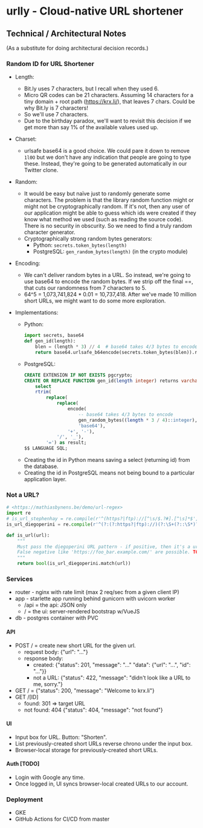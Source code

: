 # urlly - Cloud-native URL shortener


## Technical / Architectural Notes
(As a substitute for doing architectural decision records.)

### Random ID for URL Shortener

* Length: 
    * Bit.ly uses 7 characters, but I recall when they used 6. 
    * Micro QR codes can be 21 characters. Assuming 14 characters for a tiny domain + root path (https://krx.li/), that leaves 7 chars. Could be why Bit.ly is 7 characters!
    * So we'll use 7 characters.
    * Due to the birthday paradox, we'll want to revisit this decision if we get more than say 1% of the available values used up. 

* Charset:
    * urlsafe base64 is a good choice. We could pare it down to remove `1l0O` but we don't have any indication that people are going to type these. Instead, they're going to be generated automatically in our Twitter clone.

* Random:
    * It would be easy but naïve just to randomly generate some characters. The problem is that the library random function might or might not be cryptographically random. If it's not, then any user of our application might be able to guess which ids were created if they know what method we used (such as reading the source code). There is no security in obscurity. So we need to find a truly random character generator.
    * Cryptographically strong random bytes generators: 
        * Python: `secrets.token_bytes(length)`
        * PostgreSQL: `gen_random_bytes(length)` (in the crypto module)

* Encoding:
    * We can't deliver random bytes in a URL. So instead, we're going to use base64 to encode the random bytes. If we strip off the final ==, that cuts our randomness from 7 characters to 5.
    * 64^5 = 1,073,741,824 * 0.01 = 10,737,418. After we've made 10 million short URLs, we might want to do some more exploration.

* Implementations:
    * Python:
        ```python
        import secrets, base64
        def gen_id(length):
            blen = (length * 3) // 4  # base64 takes 4/3 bytes to encode
            return base64.urlsafe_b64encode(secrets.token_bytes(blen)).rstrip(b'=')
        ```
    * PostgreSQL:
        ```sql
        CREATE EXTENSION IF NOT EXISTS pgcrypto;
        CREATE OR REPLACE FUNCTION gen_id(length integer) returns varchar as $$
            select 
            rtrim(
                replace(
                    replace(
                        encode(
                            -- base64 takes 4/3 bytes to encode
                            gen_random_bytes((length * 3 / 4)::integer), 
                            'base64'), 
                        '+', '-'), 
                    '/', '_'), 
                '=') as result;
        $$ LANGUAGE SQL;
        ```
    * Creating the id in Python means saving a select (returning id) from the database.
    * Creating the id in PostgreSQL means not being bound to a particular application layer.

### Not a URL?
```python
# <https://mathiasbynens.be/demo/url-regex>
import re
# is_url_stephenhay = re.compile(r'^(https?|ftp)://[^\s/$.?#].[^\s]*$', re.I)
is_url_diegoperini = re.compile(r'^(?:(?:https?|ftp)://)(?:\S+(?::\S*)?@)?(?:(?!10(?:\.\d{1,3}){3})(?!127(?:\.\d{1,3}){3})(?!169\.254(?:\.\d{1,3}){2})(?!192\.168(?:\.\d{1,3}){2})(?!172\.(?:1[6-9]|2\d|3[0-1])(?:\.\d{1,3}){2})(?:[1-9]\d?|1\d\d|2[01]\d|22[0-3])(?:\.(?:1?\d{1,2}|2[0-4]\d|25[0-5])){2}(?:\.(?:[1-9]\d?|1\d\d|2[0-4]\d|25[0-4]))|(?:(?:[a-z\u00a1-\uffff0-9]+-?)*[a-z\u00a1-\uffff0-9]+)(?:\.(?:[a-z\u00a1-\uffff0-9]+-?)*[a-z\u00a1-\uffff0-9]+)*(?:\.(?:[a-z\u00a1-\uffff]{2,})))(?::\d{2,5})?(?:/[^\s]*)?$', re.I)

def is_url(url):
    """
    Must pass the diegoperini URL pattern - if positive, then it's a url.
    False negative like 'https://foo_bar.example.com/' are possible. TODO: fix that.
    """
    return bool(is_url_diegoperini.match(url))
```

### Services

* router - nginx with rate limit (max 2 req/sec from a given client IP)
* app - starlette app running behind gunicorn with uvicorn worker
    * /api = the api: JSON only
    * / = the ui: server-rendered bootstrap w/VueJS
* db - postgres container with PVC

#### API

* POST / = create new short URL for the given url.
    * request body: {"url": "..."}
    * response body: 
        * created: {"status": 201, "message": "..." "data": {"url": "...", "id": "..."}}
        * not a URL: {"status": 422, "message": "didn't look like a URL to me, sorry."}
* GET / = {"status": 200, "message": "Welcome to krx.li"}
* GET /[ID]
    * found: 301 => target URL
    * not found: 404 {"status": 404, "message": "not found"}

#### UI

* Input box for URL. Button: "Shorten".
* List previously-created short URLs reverse chrono under the input box.
* Browser-local storage for previously-created short URLs.

#### Auth [TODO]

* Login with Google any time.
* Once logged in, UI syncs browser-local created URLs to our account.

### Deployment

* GKE
* GitHub Actions for CI/CD from master
